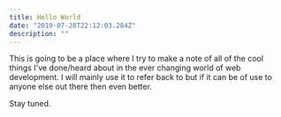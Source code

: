 ```yaml
---
title: Hello World
date: "2019-07-28T22:12:03.284Z"
description: ""
---
```


This is going to be a place where I try to make a note of all of the cool things I've done/heard about in the ever changing world of web development. I will mainly use it to refer back to but if it can be of use to anyone else out there then even better. 

Stay tuned.